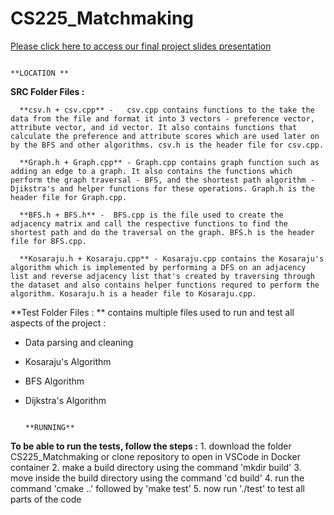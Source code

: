 # CS225_Matchmaking

[Please click here to access our final project slides presentation](https://docs.google.com/presentation/d/1MET3rRTx6dNrxgwLzAL4kdkJG7kqdjsAbK_bp_XW2_M/edit?usp=sharing)

                                                                        **LOCATION **
**SRC Folder Files :**

      **csv.h + csv.cpp** -   csv.cpp contains functions to the take the data from the file and format it into 3 vectors - preference vector, attribute vector, and id vector. It also contains functions that calculate the preference and attribute scores which are used later on by the BFS and other algorithms. csv.h is the header file for csv.cpp. 
      
      **Graph.h + Graph.cpp** - Graph.cpp contains graph function such as adding an edge to a graph. It also contains the functions which perform the graph traversal - BFS, and the shortest path algorithm - Djikstra's and helper functions for these operations. Graph.h is the header file for Graph.cpp. 
      
      **BFS.h + BFS.h** -  BFS.cpp is the file used to create the adjacency matrix and call the respective functions to find the shortest path and do the traversal on the graph. BFS.h is the header file for BFS.cpp. 
      
      **Kosaraju.h + Kosaraju.cpp** - Kosaraju.cpp contains the Kosaraju's algorithm which is implemented by performing a DFS on an adjacency list and reverse adjacency list that's created by traversing through the dataset and also contains helper functions requred to perform the algorithm. Kosaraju.h is a header file to Kosaraju.cpp.
      
**Test Folder Files : **
 contains multiple files used to run and test all aspects of the project : 
- Data parsing and cleaning
- Kosaraju's Algorithm 
- BFS Algorithm 
- Dijkstra's Algorithm 
 
 
                                                                         **RUNNING**
 **To be able to run the tests, follow the steps :**
            1. download the folder CS225_Matchmaking or clone repository to open in VSCode in Docker container
            2. make a build directory using the command 'mkdir build'
            3. move inside the build directory using the command 'cd build'
            4. run the command 'cmake ..' followed by 'make test'
            5. now run './test' to test all parts of the code 



